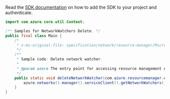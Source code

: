 Read the [SDK documentation](https://github.com/Azure/azure-sdk-for-java/blob/azure-resourcemanager_2.15.0/sdk/resourcemanager/azure-resourcemanager/README.md) on how to add the SDK to your project and authenticate.

```java
import com.azure.core.util.Context;

/** Samples for NetworkWatchers Delete. */
public final class Main {
    /*
     * x-ms-original-file: specification/network/resource-manager/Microsoft.Network/stable/2021-05-01/examples/NetworkWatcherDelete.json
     */
    /**
     * Sample code: Delete network watcher.
     *
     * @param azure The entry point for accessing resource management APIs in Azure.
     */
    public static void deleteNetworkWatcher(com.azure.resourcemanager.AzureResourceManager azure) {
        azure.networks().manager().serviceClient().getNetworkWatchers().delete("rg1", "nw1", Context.NONE);
    }
}
```
